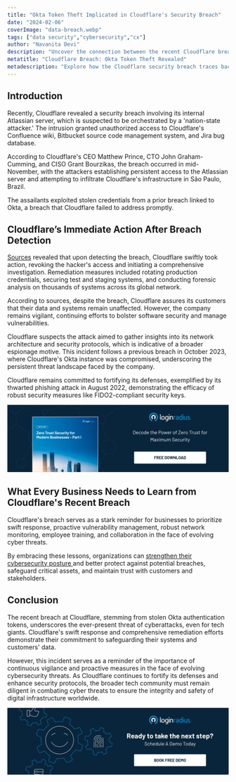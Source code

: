 ```yaml
---
title: "Okta Token Theft Implicated in Cloudflare's Security Breach"
date: "2024-02-06"
coverImage: "data-breach.webp"
tags: ["data security","cybersecurity","cx"]
author: "Navanita Devi"
description: "Uncover the connection between the recent Cloudflare breach and stolen Okta authentication tokens. Discover Cloudflare's immediate actions and ongoing efforts to strengthen security measures."
metatitle: "Cloudflare Breach: Okta Token Theft Revealed"
metadescription: "Explore how the Cloudflare security breach traces back to stolen Okta authentication tokens. Learn about the breach's implications and Cloudflare's response."
---
```

## Introduction

Recently, Cloudflare revealed a security breach involving its internal Atlassian server, which is suspected to be orchestrated by a 'nation-state attacker.' The intrusion granted unauthorized access to Cloudflare's Confluence wiki, Bitbucket source code management system, and Jira bug database.

According to Cloudflare's CEO Matthew Prince, CTO John Graham-Cumming, and CISO Grant Bourzikas, the breach occurred in mid-November, with the attackers establishing persistent access to the Atlassian server and attempting to infiltrate Cloudflare's infrastructure in São Paulo, Brazil. 

The assailants exploited stolen credentials from a prior breach linked to Okta, a breach that Cloudflare failed to address promptly.

## Cloudflare’s Immediate Action After Breach Detection

[Sources](https://www.bleepingcomputer.com/news/security/cloudflare-hacked-using-auth-tokens-stolen-in-okta-attack/) revealed that upon detecting the breach, Cloudflare swiftly took action, revoking the hacker's access and initiating a comprehensive investigation. Remediation measures included rotating production credentials, securing test and staging systems, and conducting forensic analysis on thousands of systems across its global network.

According to sources, despite the breach, Cloudflare assures its customers that their data and systems remain unaffected. However, the company remains vigilant, continuing efforts to bolster software security and manage vulnerabilities.

Cloudflare suspects the attack aimed to gather insights into its network architecture and security protocols, which is indicative of a broader espionage motive. This incident follows a previous breach in October 2023, where Cloudflare's Okta instance was compromised, underscoring the persistent threat landscape faced by the company.

Cloudflare remains committed to fortifying its defenses, exemplified by its thwarted phishing attack in August 2022, demonstrating the efficacy of robust security measures like FIDO2-compliant security keys.

[![WP-zero-trust-security](WP-zero-trust-security.webp)](https://www.loginradius.com/resource/whitepaper/zero-trust-security-modern-business/)

## What Every Business Needs to Learn from Cloudflare's Recent Breach

Cloudflare's breach serves as a stark reminder for businesses to prioritize swift response, proactive vulnerability management, robust network monitoring, employee training, and collaboration in the face of evolving cyber threats. 

By embracing these lessons, organizations can [strengthen their cybersecurity posture ](https://www.loginradius.com/security/)and better protect against potential breaches, safeguard critical assets, and maintain trust with customers and stakeholders.

## Conclusion

The recent breach at Cloudflare, stemming from stolen Okta authentication tokens, underscores the ever-present threat of cyberattacks, even for tech giants. Cloudflare's swift response and comprehensive remediation efforts demonstrate their commitment to safeguarding their systems and customers' data. 

However, this incident serves as a reminder of the importance of continuous vigilance and proactive measures in the face of evolving cybersecurity threats. As Cloudflare continues to fortify its defenses and enhance security protocols, the broader tech community must remain diligent in combating cyber threats to ensure the integrity and safety of digital infrastructure worldwide.

[![book-a-free-demo-loginradius](../../assets/book-a-demo-loginradius.webp)](https://www.loginradius.com/contact-us?utm_source=blog&utm_medium=web&utm_campaign=okta-token-theft-cloudflare-security)